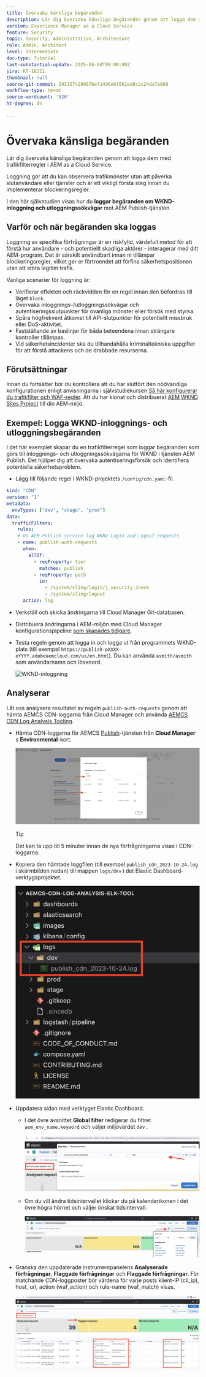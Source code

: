 ```yaml
---
title: Övervaka känsliga begäranden
description: Lär dig övervaka känsliga begäranden genom att logga dem med trafikfilterregler i AEM as a Cloud Service.
version: Experience Manager as a Cloud Service
feature: Security
topic: Security, Administration, Architecture
role: Admin, Architect
level: Intermediate
doc-type: Tutorial
last-substantial-update: 2025-06-04T00:00:00Z
jira: KT-18311
thumbnail: null
source-git-commit: 293157c296676ef1496e6f861ed8c2c24da7e068
workflow-type: tm+mt
source-wordcount: '520'
ht-degree: 0%

---
```


# Övervaka känsliga begäranden

Lär dig övervaka känsliga begäranden genom att logga dem med trafikfilterregler i AEM as a Cloud Service.

Loggning gör att du kan observera trafikmönster utan att påverka slutanvändare eller tjänster och är ett viktigt första steg innan du implementerar blockeringsregler.

I den här självstudien visas hur du **loggar begäranden om WKND-inloggning och utloggningssökvägar** mot AEM Publish-tjänsten.

## Varför och när begäranden ska loggas

Loggning av specifika förfrågningar är en riskfylld, värdefull metod för att förstå hur användare - och potentiellt skadliga aktörer - interagerar med ditt AEM-program. Det är särskilt användbart innan ni tillämpar blockeringsregler, vilket ger er förtroendet att förfina säkerhetspositionen utan att störa legitim trafik.

Vanliga scenarier för loggning är:

- Verifierar effekten och räckvidden för en regel innan den befordras till läget `block`.
- Övervaka inloggnings-/utloggningssökvägar och autentiseringsslutpunkter för ovanliga mönster eller försök med styrka.
- Spåra högfrekvent åtkomst till API-slutpunkter för potentiellt missbruk eller DoS-aktivitet.
- Fastställande av baslinjer för båda beteendena innan strängare kontroller tillämpas.
- Vid säkerhetsincidenter ska du tillhandahålla kriminaltekniska uppgifter för att förstå attackens och de drabbade resurserna.

## Förutsättningar

Innan du fortsätter bör du kontrollera att du har slutfört den nödvändiga konfigurationen enligt anvisningarna i självstudiekursen [Så här konfigurerar du trafikfilter och WAF-regler](../setup.md). Att du har klonat och distribuerat [AEM WKND Sites Project](https://github.com/adobe/aem-guides-wknd) till din AEM-miljö.

## Exempel: Logga WKND-inloggnings- och utloggningsbegäranden

I det här exemplet skapar du en trafikfilterregel som loggar begäranden som görs till inloggnings- och utloggningssökvägarna för WKND i tjänsten AEM Publish. Det hjälper dig att övervaka autentiseringsförsök och identifiera potentiella säkerhetsproblem.

- Lägg till följande regel i WKND-projektets `/config/cdn.yaml`-fil.

```yaml
kind: "CDN"
version: "1"
metadata:
  envTypes: ["dev", "stage", "prod"]
data:
  trafficFilters:
    rules:
    # On AEM Publish service log WKND Login and Logout requests
    - name: publish-auth-requests
      when:
        allOf:
          - reqProperty: tier
            matches: publish
          - reqProperty: path
            in:
              - /system/sling/login/j_security_check
              - /system/sling/logout
      action: log   
```

- Verkställ och skicka ändringarna till Cloud Manager Git-databasen.

- Distribuera ändringarna i AEM-miljön med Cloud Manager konfigurationspipeline [som skapades tidigare](../setup.md#deploy-rules-using-adobe-cloud-manager).

- Testa regeln genom att logga in och logga ut från programmets WKND-plats (till exempel `https://publish-pXXXX-eYYYY.adobeaemcloud.com/us/en.html`). Du kan använda `asmith/asmith` som användarnamn och lösenord.

  ![WKND-inloggning](../assets/how-to/wknd-login.png)

## Analyserar

Låt oss analysera resultatet av regeln `publish-auth-requests` genom att hämta AEMCS CDN-loggarna från Cloud Manager och använda [AEMCS CDN Log Analysis Tooling](../setup.md#setup-the-elastic-dashboard-tool).

- Hämta CDN-loggarna för AEMCS [Publish](https://my.cloudmanager.adobe.com/)-tjänsten från **Cloud Manager** s **Environmental**-kort.

  ![Cloud Manager CDN-logghämtningar](../assets/how-to/cloud-manager-cdn-log-downloads.png)

  >[!TIP]
  >
  > Det kan ta upp till 5 minuter innan de nya förfrågningarna visas i CDN-loggarna.

- Kopiera den hämtade loggfilen (till exempel `publish_cdn_2023-10-24.log` i skärmbilden nedan) till mappen `logs/dev` i det Elastic Dashboard-verktygsprojektet.

  ![Loggmapp för ELK-verktyg](../assets/how-to/elk-tool-logs-folder.png)

- Uppdatera sidan med verktyget Elastic Dashboard.
   - I det övre avsnittet **Global filter** redigerar du filtret `aem_env_name.keyword` och väljer miljövärdet `dev` .

     ![ELK Tool Global Filter](../assets/how-to/elk-tool-global-filter.png)

   - Om du vill ändra tidsintervallet klickar du på kalenderikonen i det övre högra hörnet och väljer önskat tidsintervall.

     ![Tidsintervall för ELK-verktyg](../assets/how-to/elk-tool-time-interval.png)

- Granska den uppdaterade instrumentpanelens **Analyserade förfrågningar**, **Flaggade förfrågningar** och **Flaggade förfrågningar**. För matchande CDN-loggposter bör värdena för varje posts klient-IP (cli_ip), host, url, action (waf_action) och rule-name (waf_match) visas.

  ![ELK Tool Dashboard](../assets/how-to/elk-tool-dashboard.png)

